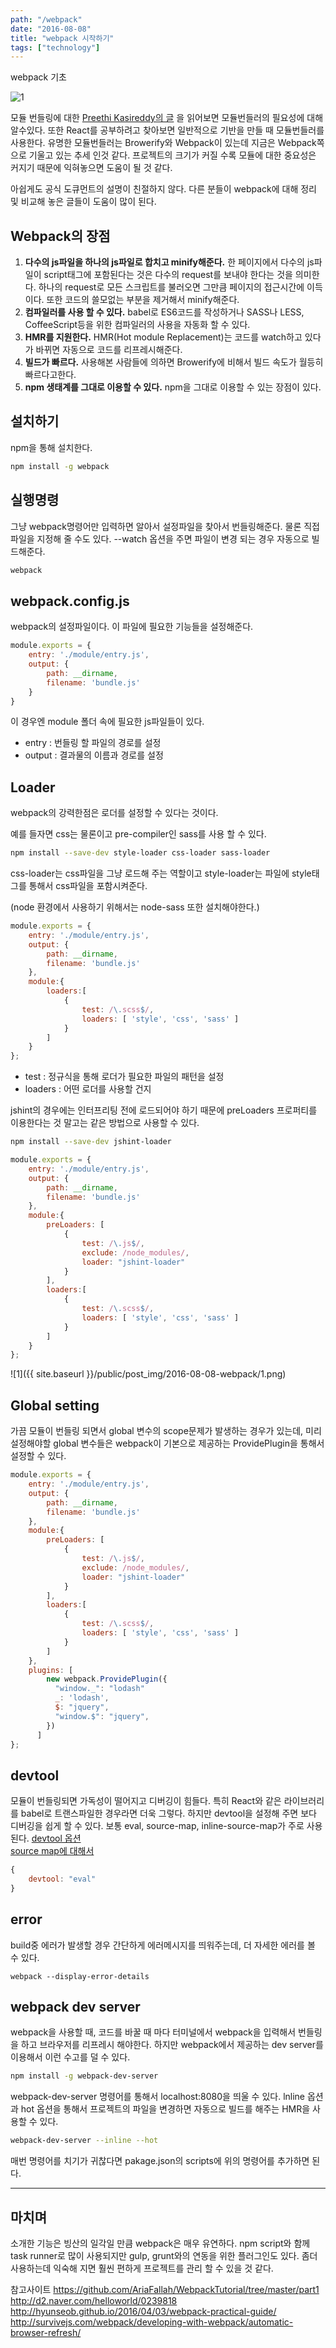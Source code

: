 ```yaml
---
path: "/webpack"
date: "2016-08-08"
title: "webpack 시작하기"
tags: ["technology"]
---
```


webpack 기초
<!-- more --> 
<style>
img{ margin: 0 auto; display: block;}
</style>

![1](https://avatars0.githubusercontent.com/webpack?&s=256)

모듈 번들링에 대한 <a href="https://medium.freecodecamp.com/javascript-modules-part-2-module-bundling-5020383cf306#.w67ghql7u">Preethi Kasireddy의 글</a> 을 읽어보면 모듈번들러의 필요성에 대해 알수있다. 또한 React를 공부하려고 찾아보면 일반적으로 기반을 만들 때 모듈번들러를 사용한다. 유명한 모듈번들러는 Browerify와 Webpack이 있는데 지금은 Webpack쪽으로 기울고 있는 추세 인것 같다. 프로젝트의 크기가 커질 수록 모듈에 대한 중요성은 커지기 때문에 익혀놓으면 도움이 될 것 같다.

아쉽게도 공식 도큐먼트의 설명이 친절하지 않다. 다른 분들이 webpack에 대해 정리 및 비교해 놓은 글들이 도움이 많이 된다.

## Webpack의 장점

1. **다수의 js파일을 하나의 js파일로 합치고 minify해준다.**
한 페이지에서 다수의 js파일이 script태그에 포함된다는 것은 다수의 request를 보내야 한다는 것을 의미한다. 하나의 request로 모든 스크립트를 불러오면 그만큼 페이지의 접근시간에 이득이다. 또한 코드의 쓸모없는 부분을 제거해서 minify해준다.
2. **컴파일러를 사용 할 수 있다.**
babel로 ES6코드를 작성하거나 SASS나 LESS, CoffeeScript등을 위한 컴파일러의 사용을 자동화 할 수 있다.
3. **HMR를 지원한다.**
HMR(Hot module Replacement)는 코드를 watch하고 있다가 바뀌면 자동으로 코드를 리프레시해준다.
4. **빌드가 빠르다.**
사용해본 사람들에 의하면 Browerify에 비해서 빌드 속도가 월등히 빠르다고한다.
5. **npm 생태계를 그대로 이용할 수 있다.**
npm을 그대로 이용할 수 있는 장점이 있다.

## 설치하기
npm을 통해 설치한다.

```bash
npm install -g webpack
```

## 실행명령
그냥 webpack명령어만 입력하면 알아서 설정파일을 찾아서 번들링해준다. 물론 직접 파일을 지정해 줄 수도 있다.
--watch 옵션을 주면 파일이 변경 되는 경우 자동으로 빌드해준다.

```bash
webpack
```

## webpack.config.js
webpack의 설정파일이다. 이 파일에 필요한 기능들을 설정해준다.

```js
module.exports = {
    entry: './module/entry.js',
    output: {
        path: __dirname,
        filename: 'bundle.js'
    }
}
```

이 경우엔 module 폴더 속에 필요한 js파일들이 있다.

- entry : 번들링 할 파일의 경로를 설정
- output : 결과물의 이름과 경로를 설정

## Loader

webpack의 강력한점은 로더를 설정할 수 있다는 것이다.

예를 들자면 css는 물론이고 pre-compiler인 sass를 사용 할 수 있다.

```sh
npm install --save-dev style-loader css-loader sass-loader
```

css-loader는 css파일을 그냥 로드해 주는 역할이고 style-loader는 파일에 style태그를 통해서 css파일을 포함시켜준다.

(node 환경에서 사용하기 위해서는 node-sass 또한 설치해야한다.)

```js
module.exports = {
    entry: './module/entry.js',
    output: {
        path: __dirname,
        filename: 'bundle.js'
    },
    module:{
        loaders:[
            {
                test: /\.scss$/,
                loaders: [ 'style', 'css', 'sass' ]
            }
        ]
    }
};
```

- test : 정규식을 통해 로더가 필요한 파일의 패턴을 설정
- loaders : 어떤 로더를 사용할 건지

jshint의 경우에는 인터프리팅 전에 로드되어야 하기 때문에
preLoaders 프로퍼티를 이용한다는 것 말고는 같은 방법으로 사용할 수 있다.

```bash
npm install --save-dev jshint-loader
```

```js
module.exports = {
    entry: './module/entry.js',
    output: {
        path: __dirname,
        filename: 'bundle.js'
    },
    module:{
        preLoaders: [
            {
                test: /\.js$/,
                exclude: /node_modules/,
                loader: "jshint-loader"
            }
        ],
        loaders:[
            {
                test: /\.scss$/,
                loaders: [ 'style', 'css', 'sass' ]
            }
        ]
    }
};
```

![1]({{ site.baseurl }}/public/post_img/2016-08-08-webpack/1.png)

## Global setting

가끔 모듈이 번들링 되면서 global 변수의 scope문제가 발생하는 경우가 있는데, 미리 설정해야할 global 변수들은 webpack이 기본으로 제공하는 ProvidePlugin을 통해서 설정할 수 있다.


```js
module.exports = {
    entry: './module/entry.js',
    output: {
        path: __dirname,
        filename: 'bundle.js'
    },
    module:{
        preLoaders: [
            {
                test: /\.js$/,
                exclude: /node_modules/,
                loader: "jshint-loader"
            }
        ],
        loaders:[
            {
                test: /\.scss$/,
                loaders: [ 'style', 'css', 'sass' ]
            }
        ]
    },
    plugins: [
        new webpack.ProvidePlugin({
          "window._": "lodash"
          _: 'lodash',
          $: "jquery",
          "window.$": "jquery",
        })
      ]
};

```

## devtool
모듈이 번들링되면 가독성이 떨어지고 디버깅이 힘들다. 특히 React와 같은 라이브러리를 babel로 트랜스파일한 경우라면 더욱 그렇다. 하지만 devtool을 설정해 주면 보다 디버깅을 쉽게 할 수 있다. 보통 eval, source-map, inline-source-map가 주로 사용된다.
<a href="https://webpack.github.io/docs/configuration.html#devtool" target='_blank'>devtool 옵션</a><br>
<a href="http://blog.teamtreehouse.com/introduction-source-maps" target='_blank'>source map에 대해서</a>

```js
{
    devtool: "eval"
}
```

## error
build중 에러가 발생할 경우 간단하게 에러메시지를 띄워주는데, 더 자세한 에러를 볼 수 있다.

```
webpack --display-error-details
```


## webpack dev server
webpack을 사용할 때, 코드를 바꿀 때 마다 터미널에서 webpack을 입력해서 번들링을 하고 브라우저를 리프레시 해야한다. 하지만 webpack에서 제공하는 dev server를 이용해서 이런 수고를 덜 수 있다.

```sh
npm install -g webpack-dev-server
```

webpack-dev-server 명령어를 통해서 localhost:8080을 띄울 수 있다. lnline 옵션과 hot 옵션을 통해서 프로젝트의 파일을 변경하면 자동으로 빌드를 해주는 HMR을 사용할 수 있다.

```sh
webpack-dev-server --inline --hot
```

매번 명령어를 치기가 귀찮다면 pakage.json의 scripts에 위의 명령어를 추가하면 된다.

-------

## 마치며
소개한 기능은 빙산의 일각일 만큼 webpack은 매우 유연하다. npm script와 함께 task runner로 많이 사용되지만 gulp, grunt와의 연동을 위한 플러그인도 있다. 좀더 사용하는데 익숙해 지면 훨씬 편하게 프로젝트를 관리 할 수 있을 것 같다.
<br>

참고사이트
<a href="https://github.com/AriaFallah/WebpackTutorial/tree/master/part1" target="_blank">https://github.com/AriaFallah/WebpackTutorial/tree/master/part1</a>
<a href="http://d2.naver.com/helloworld/0239818" target="_blank">http://d2.naver.com/helloworld/0239818</a>
<a href="http://hyunseob.github.io/2016/04/03/webpack-practical-guide/" target="_blank">http://hyunseob.github.io/2016/04/03/webpack-practical-guide/</a>
<a href="http://survivejs.com/webpack/developing-with-webpack/automatic-browser-refresh/" target="_blank">http://survivejs.com/webpack/developing-with-webpack/automatic-browser-refresh/</a>